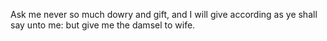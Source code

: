 Ask me never so much dowry and gift, and I will give according as ye shall say unto me: but give me the damsel to wife.
